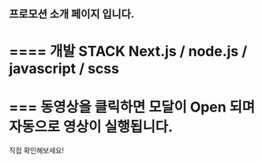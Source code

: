 ## 프로모션 소개 페이지 입니다. ##

====
개발 STACK
Next.js / node.js / javascript / scss
==



===
동영상을 클릭하면 모달이 Open 되며 자동으로 영상이 실행됩니다.
=== 

직접 확인해보세요! 
